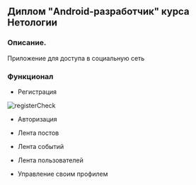 ﻿## Диплом "Android-разработчик" курса Нетологии

### Описание.

Приложение для доступа в социальную сеть

### Функционал

- Регистрация
  
![registerCheck](https://github.com/user-attachments/assets/8dba9b5d-504d-4d90-9f07-62306a2fe2d5)


- Авторизация


- Лента постов


- Лента событий


- Лента пользователей


- Управление своим профилем

